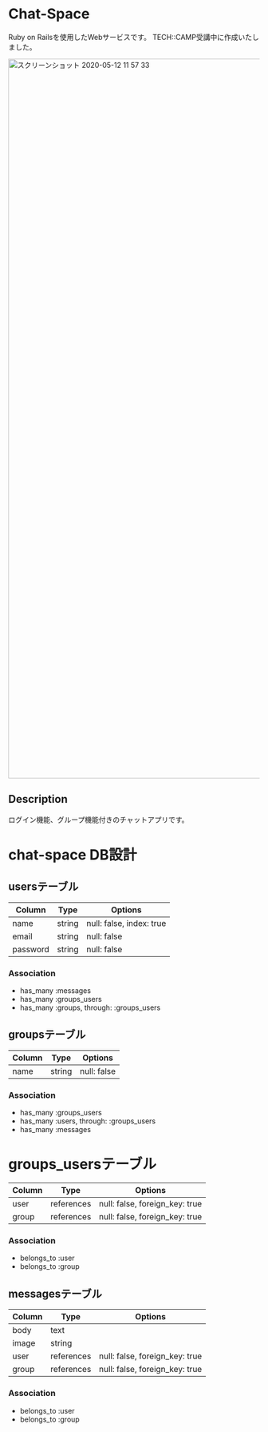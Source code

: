 # Chat-Space
Ruby on Railsを使用したWebサービスです。
TECH::CAMP受講中に作成いたしました。

<img width="1440" alt="スクリーンショット 2020-05-12 11 57 33" src="https://user-images.githubusercontent.com/63936582/83638609-5ecf6c80-a5e4-11ea-9018-4a019e6ebae4.png">

## Description
ログイン機能、グループ機能付きのチャットアプリです。




 # chat-space DB設計
## usersテーブル
|Column|Type|Options|
|------|----|-------|
|name|string|null: false, index: true|
|email|string|null: false|
|password|string|null: false|

### Association
- has_many :messages
- has_many :groups_users
- has_many :groups, through: :groups_users

## groupsテーブル
|Column|Type|Options|
|------|----|-------|
|name|string|null: false|

### Association
- has_many :groups_users
- has_many :users, through: :groups_users
- has_many :messages

# groups_usersテーブル
|Column|Type|Options|
|------|----|-------|
|user|references|null: false, foreign_key: true|
|group|references|null: false, foreign_key: true|
### Association
- belongs_to :user
- belongs_to :group

## messagesテーブル
|Column|Type|Options|
|------|----|-------|
|body|text||
|image|string||
|user|references|null: false, foreign_key: true|
|group|references|null: false, foreign_key: true|
### Association
- belongs_to :user
- belongs_to :group






